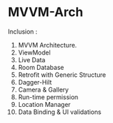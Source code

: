 # MVVM-Arch

Inclusion :
 1. MVVM Architecture.
 2. ViewModel
 3. Live Data
 4. Room Database
 5. Retrofit with Generic Structure
 6. Dagger-Hilt
 7. Camera & Gallery
 8. Run-time permission
 9. Location Manager
 10. Data Binding & UI validations
 
